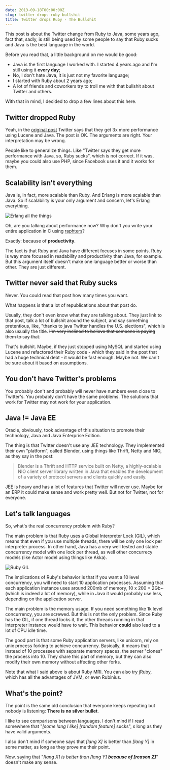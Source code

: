 ```yaml
---
date: 2013-09-18T00:00:00Z
slug: twitter-drops-ruby-bullshit
title: Twitter drops Ruby - The Bullshit
---
```


This post is about the Twitter change from Ruby to Java, some years ago, fact
that, sadly, is still being used by some people to say that Ruby sucks and
Java is the best language in the world.

Before you read that, a little background on me would be good:

- Java is the first language I worked with. I started 4 years ago and I'm
still using it **every day**;
- No, I don't hate Java, it is just not my favorite language;
- I started with Ruby about 2 years ago;
- A lot of friends and coworkers try to troll me with that bullshit about
Twitter and others.

With that in mind, I decided to drop a few lines about this here.

## Twitter dropped Ruby

Yeah, in the [original post][post] Twitter says that they get 3x more
performance using Lucene and Java. The post is OK. The arguments are right.
Your interpretation may be wrong.

People like to generalize things. Like "Twitter says they get more
performance with Java, so, Ruby sucks", which is not correct. If it was,
maybe you could also use PHP, since Facebook uses it and it works for them.

## Scalability isn't everything

Java is, in fact, more scalable than Ruby. And Erlang is more scalable than
Java. So if scalability is your only argument and concern, let's Erlang
everything.

![Erlang all the things](http://i.imgur.com/h1W5V8W.jpg)

Oh, are you talking about performance now? Why don't you write your
entire application in C using [raphters][raphters]?

Exactly: because of **productivity**.

The fact is that Ruby and Java have different focuses in some points. Ruby
is way more focused in readability and productivity than Java, for example.
But this argument itself doesn't make one language better or worse than other.
They are just different.

## Twitter never said that Ruby sucks

Never. You could read that post how many times you want.

What happens is that a lot of republications about that post do.

Usually, they don't even know what they are talking about. They just link
to that post, talk a lot of bullshit around the subject, and say something
pretentious, like, "thanks to java Twitter handles the U.S. elections", which
is also usually the title. ~~I'm very inclined to believe that someone is
paying them to say that.~~

That's bullshit. Maybe, if they just stopped using MySQL and started using
Lucene and refactored their Ruby code - which they said in the post that had
a huge technical debt - it would be fast enough. Maybe not. We can't be
sure about it based on assumptions.

## You don't have Twitter's problems

You probably don't and probably will never have numbers even close to
Twitter's. You probably don't have the same problems. The solutions that
work for Twitter may not work for your application.

## Java != Java EE

Oracle, obviously, took advantage of this situation to promote their
technology, Java and Java Enterprise Edition.

The thing is that Twitter doesn't use any JEE technology.
They implemented their own "platform", called Blender, using things like Thrift,
Netty and NIO, as they say in the post:

> Blender is a Thrift and HTTP service built on Netty, a highly-scalable NIO
> client server library written in Java that enables the development of a
> variety of protocol servers and clients quickly and easily.

JEE is heavy and has a lot of features that Twitter will never use. Maybe for
an ERP it could make sense and work pretty well. But not for Twitter, not
for everyone.

## Let's talk languages

So, what's the real concurrency problem with Ruby?

The main problem is that Ruby uses a Global Interpreter Lock (GIL), which
means that even if you use multiple threads, there will be only one lock per
interpreter process. In other hand, Java has a very well tested and stable
concurrency model with one lock per thread, as well other concurrecy
models (like Actor model using things like Akka).

![Ruby GIL](http://i.imgur.com/SnTf2hl.png)

The implications of Ruby's behavior is that if you want a 10 level concurrency,
you will need to start 10 application processes. Assuming that each
application instance uses around 200mb of memory, 10 x 200 = 2Gb~ (which is
indeed a lot of memory), while in Java it would probably use less, depending
on the application server.

The main problem is the memory usage. If you need something like 1k level
concurrency, you are screwed. But this is not the only problem. Since Ruby
has the GIL, if one thread locks it, the other threads running in that
interpreter instance would have to wait. This behavior **could** also lead
to a lot of CPU idle time.

The good part is that some Ruby application servers, like unicorn, rely on
unix process forking to achieve concurrency. Basically, it means that
instead of 10 processes with separate memory spaces, the server "clones" the
process into 10. They share this part of memory, but they can also modify their
own memory without affecting other forks.

Note that what I said above is about Ruby MRI. You can also try jRuby, which
has all the advantages of JVM, or even Rubinius.

## What's the point?

The point is the same old conclusion that everyone keeps repeating but nobody is
listening: **There is no silver bullet**.

I like to see comparisons between languages. I don't mind if I read
somewhere that "_[some lang I like]  [random feature]_ sucks",
 s long as they have valid arguments.

I also don't mind if someone says that _[lang X]_ is better than _[lang Y]_
in some matter, as long as they prove me their point.

Now, saying that "_[lang X] is better than [lang Y] **because of
[reason Z]**_" doesn't make any sense.

[post]: https://blog.Twitter.com/2011/Twitter-search-now-3x-faster
[raphters]: https://github.com/DanielWaterworth/Raphters
